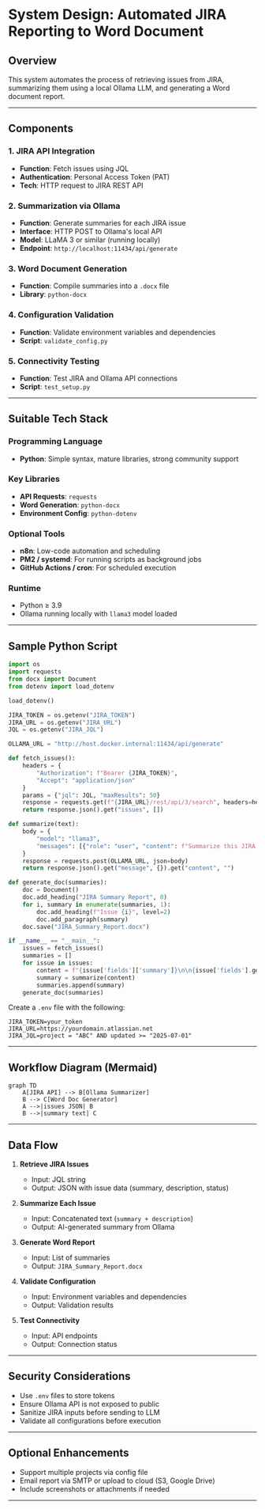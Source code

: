 # System Design: Automated JIRA Reporting to Word Document

## Overview
This system automates the process of retrieving issues from JIRA, summarizing them using a local Ollama LLM, and generating a Word document report.

---

## Components

### 1. JIRA API Integration
- **Function**: Fetch issues using JQL
- **Authentication**: Personal Access Token (PAT)
- **Tech**: HTTP request to JIRA REST API

### 2. Summarization via Ollama
- **Function**: Generate summaries for each JIRA issue
- **Interface**: HTTP POST to Ollama's local API
- **Model**: LLaMA 3 or similar (running locally)
- **Endpoint**: `http://localhost:11434/api/generate`

### 3. Word Document Generation
- **Function**: Compile summaries into a `.docx` file
- **Library**: `python-docx`

### 4. Configuration Validation
- **Function**: Validate environment variables and dependencies
- **Script**: `validate_config.py`

### 5. Connectivity Testing
- **Function**: Test JIRA and Ollama API connections
- **Script**: `test_setup.py`

---

## Suitable Tech Stack

### Programming Language
- **Python**: Simple syntax, mature libraries, strong community support

### Key Libraries
- **API Requests**: `requests`
- **Word Generation**: `python-docx`
- **Environment Config**: `python-dotenv`

### Optional Tools
- **n8n**: Low-code automation and scheduling
- **PM2 / systemd**: For running scripts as background jobs
- **GitHub Actions / cron**: For scheduled execution

### Runtime
- Python ≥ 3.9
- Ollama running locally with `llama3` model loaded

---

## Sample Python Script

```python
import os
import requests
from docx import Document
from dotenv import load_dotenv

load_dotenv()

JIRA_TOKEN = os.getenv("JIRA_TOKEN")
JIRA_URL = os.getenv("JIRA_URL")
JQL = os.getenv("JIRA_JQL")

OLLAMA_URL = "http://host.docker.internal:11434/api/generate"

def fetch_issues():
    headers = {
        "Authorization": f"Bearer {JIRA_TOKEN}",
        "Accept": "application/json"
    }
    params = {"jql": JQL, "maxResults": 50}
    response = requests.get(f"{JIRA_URL}/rest/api/3/search", headers=headers, params=params)
    return response.json().get("issues", [])

def summarize(text):
    body = {
        "model": "llama3",
        "messages": [{"role": "user", "content": f"Summarize this JIRA issue:\n{text}"}]
    }
    response = requests.post(OLLAMA_URL, json=body)
    return response.json().get("message", {}).get("content", "")

def generate_doc(summaries):
    doc = Document()
    doc.add_heading("JIRA Summary Report", 0)
    for i, summary in enumerate(summaries, 1):
        doc.add_heading(f"Issue {i}", level=2)
        doc.add_paragraph(summary)
    doc.save("JIRA_Summary_Report.docx")

if __name__ == "__main__":
    issues = fetch_issues()
    summaries = []
    for issue in issues:
        content = f"{issue['fields']['summary']}\n\n{issue['fields'].get('description', '')}"
        summary = summarize(content)
        summaries.append(summary)
    generate_doc(summaries)
```

Create a `.env` file with the following:
```env
JIRA_TOKEN=your_token
JIRA_URL=https://yourdomain.atlassian.net
JIRA_JQL=project = "ABC" AND updated >= "2025-07-01"
```

---

## Workflow Diagram (Mermaid)

```mermaid
graph TD
    A[JIRA API] --> B[Ollama Summarizer]
    B --> C[Word Doc Generator]
    A -->|issues JSON| B
    B -->|summary text| C
```

---

## Data Flow

1. **Retrieve JIRA Issues**
   - Input: JQL string
   - Output: JSON with issue data (summary, description, status)

2. **Summarize Each Issue**
   - Input: Concatenated text (`summary + description`)
   - Output: AI-generated summary from Ollama

3. **Generate Word Report**
   - Input: List of summaries
   - Output: `JIRA_Summary_Report.docx`

4. **Validate Configuration**
   - Input: Environment variables and dependencies
   - Output: Validation results

5. **Test Connectivity**
   - Input: API endpoints
   - Output: Connection status

---

## Security Considerations
- Use `.env` files to store tokens
- Ensure Ollama API is not exposed to public
- Sanitize JIRA inputs before sending to LLM
- Validate all configurations before execution

---

## Optional Enhancements
- Support multiple projects via config file
- Email report via SMTP or upload to cloud (S3, Google Drive)
- Include screenshots or attachments if needed

---

